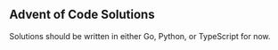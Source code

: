 ## Advent of Code Solutions

Solutions should be written in either Go, Python, or TypeScript for now.
